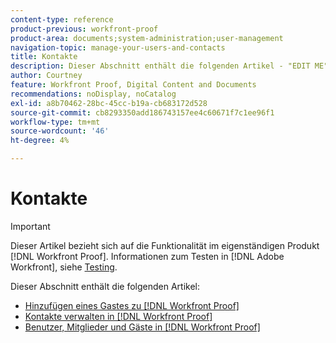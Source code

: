 ```yaml
---
content-type: reference
product-previous: workfront-proof
product-area: documents;system-administration;user-management
navigation-topic: manage-your-users-and-contacts
title: Kontakte
description: Dieser Abschnitt enthält die folgenden Artikel - "EDIT ME".
author: Courtney
feature: Workfront Proof, Digital Content and Documents
recommendations: noDisplay, noCatalog
exl-id: a8b70462-28bc-45cc-b19a-cb683172d528
source-git-commit: cb8293350add186743157ee4c60671f7c1ee96f1
workflow-type: tm+mt
source-wordcount: '46'
ht-degree: 4%

---
```


# Kontakte

>[!IMPORTANT]
>
>Dieser Artikel bezieht sich auf die Funktionalität im eigenständigen Produkt [!DNL Workfront Proof]. Informationen zum Testen in [!DNL Adobe Workfront], siehe [Testing](../../../review-and-approve-work/proofing/proofing.md).

Dieser Abschnitt enthält die folgenden Artikel:

* [Hinzufügen eines Gastes zu [!DNL Workfront Proof]](../../../workfront-proof/wp-mnguserscontacts/contacts/add-guest.md)
* [Kontakte verwalten in [!DNL Workfront Proof]](../../../workfront-proof/wp-mnguserscontacts/contacts/manage-contacts.md)
* [Benutzer, Mitglieder und Gäste in [!DNL Workfront Proof]](../../../workfront-proof/wp-mnguserscontacts/contacts/use-members-guests.md)
